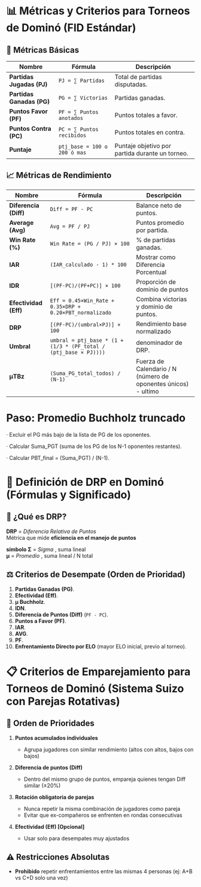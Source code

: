 # 📊 Métricas y Criterios para Torneos de Dominó (FID Estándar)

## 🔢 Métricas Básicas
| **Nombre**            | **Fórmula**                          | **Descripción**                                  |
|-----------------------|--------------------------------------|------------------------------------------------|
| **Partidas Jugadas (PJ)** | `PJ = ∑ Partidas`                | Total de partidas disputadas.                  |
| **Partidas Ganadas (PG)** | `PG = ∑ Victorias`               | Partidas ganadas.                              |
| **Puntos Favor (PF)**    | `PF = ∑ Puntos anotados`         | Puntos totales a favor.                        |
| **Puntos Contra (PC)**   | `PC = ∑ Puntos recibidos`        | Puntos totales en contra.                      |
| **Puntaje**   | `ptj_base = 100 o 200 ó mas`        | Puntaje objetivo por partida durante un torneo.            |

## 📈 Métricas de Rendimiento
| **Nombre**            | **Fórmula**                          | **Descripción**                                  |
|-----------------------|--------------------------------------|------------------------------------------------|
| **Diferencia (Diff)** | `Diff = PF - PC`                   | Balance neto de puntos.                        |
| **Average (Avg)**     | `Avg = PF / PJ`                    | Puntos promedio por partida.                   |
| **Win Rate (%)**      | `Win Rate = (PG / PJ) × 100`       | % de partidas ganadas.                         |
| **IAR**   | `(IAR_calculado - 1) * 100`                     | Mostrar como Diferencia Porcentual    |
| **IDR**   | `[(PF-PC)/(PF+PC)] × 100`                       | Proporción de dominio de puntos            |
| **Efectividad (Eff)** | `Eff = 0.45×Win_Rate + 0.35×DRP + 0.20×PBT_normalizado` | Combina victorias y dominio de puntos.        |
| **DRP**         | `[(PF-PC)/(umbral×PJ)] × 100`                                 | Rendimiento base normalizado               |
| **Umbral** | `umbral = ptj_base * (1 + (1/3 * (PF_total / (ptj_base × PJ))))` | denominador de DRP.        |
| **μTBz**      | `(Suma_PG_total_todos) / (N-1)`     | Fuerza de Calendario / N (número de oponentes únicos) - ultimo     |

# Paso: Promedio Buchholz truncado
·  Excluir el PG más bajo de la lista de PG de los oponentes.

·	Calcular Suma_PGT (suma de los PG de los N-1 oponentes restantes).

·	Calcular PBT_final = (Suma_PGT) / (N-1).



# 📌 Definición de DRP en Dominó (Fórmulas y Significado)

## 🔎 **¿Qué es DRP?**
**DRP** = *Diferencia Relativa de Puntos*  
Métrica que mide **eficiencia en el manejo de puntos** 

**símbolo Σ** = *Sigma* , suma lineal   
**μ** = *Promedio* , suma lineal / N total   
 
## ⚖️ Criterios de Desempate (Orden de Prioridad)
1. **Partidas Ganadas (PG)**.  
2. **Efectividad (Eff)**.  
4. **μ Buchholz**.  
4. **IDN**.  
3. **Diferencia de Puntos (Diff)** (`PF - PC`).  
4. **Puntos a Favor (PF)**.  
4. **IAR**.  
4. **AVG**.  
4. **PF**.  
5. **Enfrentamiento Directo por ELO** (mayor ELO inicial, previo al torneo).  

# 📋 Criterios de Emparejamiento para Torneos de Dominó (Sistema Suizo con Parejas Rotativas)

## 🔄 Orden de Prioridades
1. **Puntos acumulados individuales**  
   - Agrupa jugadores con similar rendimiento (altos con altos, bajos con bajos)

2. **Diferencia de puntos (Diff)**  
   - Dentro del mismo grupo de puntos, empareja quienes tengan Diff similar (±20%)

3. **Rotación obligatoria de parejas**  
   - Nunca repetir la misma combinación de jugadores como pareja
   - Evitar que ex-compañeros se enfrenten en rondas consecutivas

4. **Efectividad (Eff) [Opcional]**  
   - Usar solo para desempates muy ajustados

## ⚠️ Restricciones Absolutas
- **Prohibido** repetir enfrentamientos entre las mismas 4 personas (ej: A+B vs C+D solo una vez)
